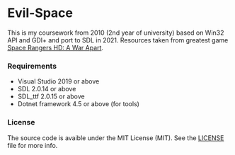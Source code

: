 # Evil-Space
This is my coursework from 2010 (2nd year of university) based on Win32 API and GDI+ and port to SDL in 2021. Resources taken from greatest game [Space Rangers HD: A War Apart](https://en.wikipedia.org/wiki/Space_Rangers_2:_Dominators).

### Requirements

* Visual Studio 2019 or above
* SDL 2.0.14 or above
* SDL_ttf 2.0.15 or above
* Dotnet framework 4.5 or above (for tools)

### License

The source code is avaible under the MIT License (MIT). See the [LICENSE](LICENSE) file for more info.

